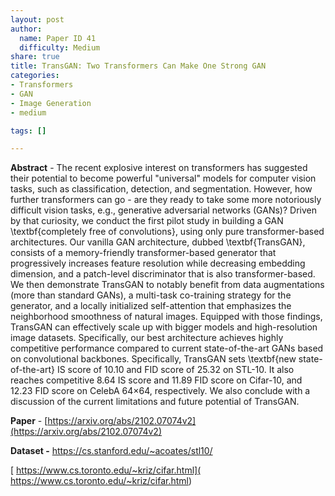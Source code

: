 ```yaml
---
layout: post
author:
  name: Paper ID 41
  difficulty: Medium
share: true
title: TransGAN: Two Transformers Can Make One Strong GAN
categories:
- Transformers
- GAN
- Image Generation
- medium

tags: []

---
```

**Abstract** - The recent explosive interest on transformers has suggested their potential to become powerful "universal" models for computer vision tasks, such as classification, detection, and segmentation. However, how further transformers can go - are they ready to take some more notoriously difficult vision tasks, e.g., generative adversarial networks (GANs)? Driven by that curiosity, we conduct the first pilot study in building a GAN \textbf{completely free of convolutions}, using only pure transformer-based architectures. Our vanilla GAN architecture, dubbed \textbf{TransGAN}, consists of a memory-friendly transformer-based generator that progressively increases feature resolution while decreasing embedding dimension, and a patch-level discriminator that is also transformer-based. We then demonstrate TransGAN to notably benefit from data augmentations (more than standard GANs), a multi-task co-training strategy for the generator, and a locally initialized self-attention that emphasizes the neighborhood smoothness of natural images. Equipped with those findings, TransGAN can effectively scale up with bigger models and high-resolution image datasets. Specifically, our best architecture achieves highly competitive performance compared to current state-of-the-art GANs based on convolutional backbones. Specifically, TransGAN sets \textbf{new state-of-the-art} IS score of 10.10 and FID score of 25.32 on STL-10. It also reaches competitive 8.64 IS score and 11.89 FID score on Cifar-10, and 12.23 FID score on CelebA 64×64, respectively. We also conclude with a discussion of the current limitations and future potential of TransGAN.

**Paper** - [https://arxiv.org/abs/2102.07074v2](https://arxiv.org/abs/2102.07074v2)

**Dataset -** [https://cs.stanford.edu/~acoates/stl10/ ](https://cs.stanford.edu/~acoates/stl10/ )

[ https://www.cs.toronto.edu/~kriz/cifar.html]( https://www.cs.toronto.edu/~kriz/cifar.html)
    